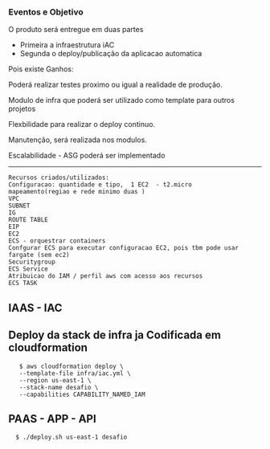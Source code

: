 ### Eventos e Objetivo

O produto será entregue em duas partes

- Primeira a infraestrutura iAC
- Segunda o deploy/publicação da aplicacao automatica

Pois existe Ganhos:

Poderá realizar testes proximo ou igual a realidade de produção.

Modulo de infra que poderá ser utilizado como template para outros projetos

Flexbilidade para realizar o deploy continuo.

Manutenção, será realizada nos modulos.

Escalabilidade - ASG poderá ser implementado

----------
```
Recursos criados/utilizados:
Configuracao: quantidade e tipo,  1 EC2  - t2.micro
mapeamento(regiao e rede minimo duas )  
VPC
SUBNET 
IG
ROUTE TABLE
EIP
EC2
ECS - orquestrar containers
Confgurar ECS para executar configuracao EC2, pois tbm pode usar fargate (sem ec2)
Securitygroup
ECS Service
Atribuicao do IAM / perfil aws com acesso aos recursos
ECS TASK

```

## IAAS - IAC 

Deploy da stack de infra ja Codificada em cloudformation 
--- 
```
   $ aws cloudformation deploy \
   --template-file infra/iac.yml \
   --region us-east-1 \
   --stack-name desafio \
   --capabilities CAPABILITY_NAMED_IAM
   ```

## PAAS - APP - API

 ```
   $ ./deploy.sh us-east-1 desafio
   ```